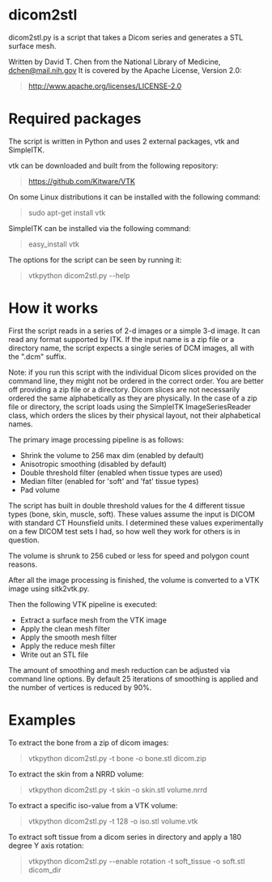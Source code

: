 dicom2stl
=========
dicom2stl.py is a script that takes a Dicom series and generates a STL surface mesh.

Written by David T. Chen from the National Library of Medicine, dchen@mail.nih.gov
It is covered by the Apache License, Version 2.0:
> http://www.apache.org/licenses/LICENSE-2.0

Required packages
=================
The script is written in Python and uses 2 external packages, vtk and SimpleITK.

vtk can be downloaded and built from the following repository:
> https://github.com/Kitware/VTK

On some Linux distributions it can be installed with the following command:
> sudo apt-get install vtk

SimpleITK can be installed via the following command:
> easy_install vtk

The options for the script can be seen by running it:
> vtkpython dicom2stl.py --help


How it works
============
First the script reads in a series of 2-d images or a simple 3-d image.  It can read
any format supported by ITK.  If the input name is a zip file or a directory name,
the script expects a single series of DCM images, all with the ".dcm" suffix.

Note: if you run this script with the individual Dicom slices provided on the
command line, they might not be ordered in the correct order.  You are better
off providing a zip file or a directory.  Dicom slices are not necessarily
ordered the same alphabetically as they are physically.  In the case of a zip file
or directory, the script loads using the SimpleITK ImageSeriesReader class,
which orders the slices by their physical layout, not their alphabetical names.

The primary image processing pipeline is as follows:
* Shrink the volume to 256 max dim (enabled by default)
* Anisotropic smoothing (disabled by default)
* Double threshold filter (enabled when tissue types are used)
* Median filter (enabled for 'soft' and 'fat' tissue types)
* Pad volume

The script has built in double threshold values for the 4 different tissue types (bone, skin, muscle, soft).
These values assume the input is DICOM with standard CT Hounsfield units.  I determined these values experimentally
on a few DICOM test sets I had, so how well they work for others is in question.

The volume is shrunk to 256 cubed or less for speed and polygon count reasons.

After all the image processing is finished, the volume is converted to a VTK image using sitk2vtk.py.

Then the following VTK pipeline is executed:
* Extract a surface mesh from the VTK image
* Apply the clean mesh filter
* Apply the smooth mesh filter
* Apply the reduce mesh filter
* Write out an STL file

The amount of smoothing and mesh reduction can be adjusted via command line options.  By default
25 iterations of smoothing is applied and the number of vertices is reduced by 90%.


Examples
========

To extract the bone from a zip of dicom images:
> vtkpython dicom2stl.py -t bone -o bone.stl dicom.zip

To extract the skin from a NRRD volume:
> vtkpython dicom2stl.py -t skin -o skin.stl volume.nrrd

To extract a specific iso-value from a VTK volume:
> vtkpython dicom2stl.py -t 128 -o iso.stl volume.vtk

To extract soft tissue from a dicom series in directory and
apply a 180 degree Y axis rotation:
> vtkpython dicom2stl.py --enable rotation -t soft_tissue -o soft.stl dicom_dir

